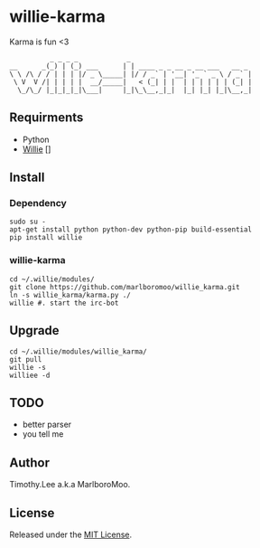 # willie-karma
Karma is fun <3

```
          _ _ _ _            _
__      _(_) | (_) ___      | | ____ _ _ __ _ __ ___   __ _
\ \ /\ / / | | | |/ _ \_____| |/ / _` | '__| '_ ` _ \ / _` |
 \ V  V /| | | | |  __/_____|   < (_| | |  | | | | | | (_| |
  \_/\_/ |_|_|_|_|\___|     |_|\_\__,_|_|  |_| |_| |_|\__,_|

```

## Requirments 
 - Python
 - [Willie] []

## Install

### Dependency
```
sudo su -
apt-get install python python-dev python-pip build-essential
pip install willie
```

### willie-karma
```
cd ~/.willie/modules/
git clone https://github.com/marlboromoo/willie_karma.git
ln -s willie_karma/karma.py ./
willie #. start the irc-bot
```
## Upgrade
```
cd ~/.willie/modules/willie_karma/
git pull
willie -s
williee -d
```

## TODO
 - better parser 
 - you tell me

## Author
Timothy.Lee a.k.a MarlboroMoo.

## License
Released under the [MIT License].

  [Willie]: http://willie.dftba.net/ "Willie"
  [MIT License]: http://opensource.org/licenses/MIT "MIT License"

